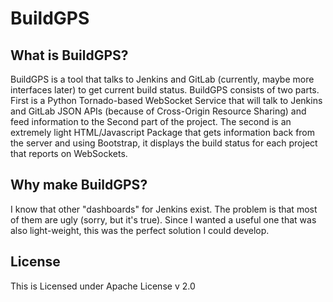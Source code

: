 BuildGPS
========

What is BuildGPS?
-----------------

BuildGPS is a tool that talks to Jenkins and GitLab (currently, maybe more interfaces later)
to get current build status.  BuildGPS consists of two parts.  First is a Python Tornado-based
WebSocket Service that will talk to Jenkins and GitLab JSON APIs (because of Cross-Origin
Resource Sharing) and feed information to the Second part of the project. The second is an
extremely light HTML/Javascript Package that gets information back from the server and using
Bootstrap, it displays the build status for each project that reports on WebSockets.

Why make BuildGPS?
------------------

I know that other "dashboards" for Jenkins exist.  The problem is that most of them are ugly
(sorry, but it's true). Since I wanted a useful one that was also light-weight, this was the
perfect solution I could develop.

License
--------

This is Licensed under Apache License v 2.0
